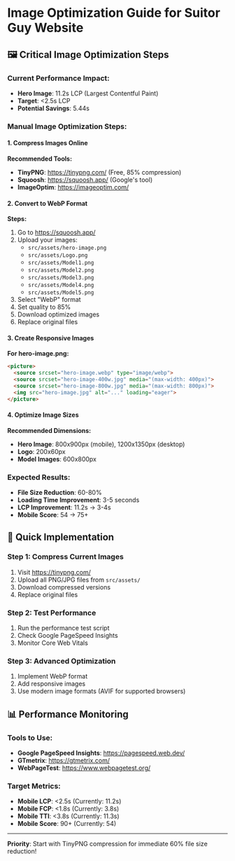 # Image Optimization Guide for Suitor Guy Website

## 🖼️ Critical Image Optimization Steps

### Current Performance Impact:
- **Hero Image**: 11.2s LCP (Largest Contentful Paint)
- **Target**: <2.5s LCP
- **Potential Savings**: 5.44s

### Manual Image Optimization Steps:

#### 1. Compress Images Online
**Recommended Tools:**
- **TinyPNG**: https://tinypng.com/ (Free, 85% compression)
- **Squoosh**: https://squoosh.app/ (Google's tool)
- **ImageOptim**: https://imageoptim.com/

#### 2. Convert to WebP Format
**Steps:**
1. Go to https://squoosh.app/
2. Upload your images:
   - `src/assets/hero-image.png`
   - `src/assets/Logo.png`
   - `src/assets/Model1.png`
   - `src/assets/Model2.png`
   - `src/assets/Model3.png`
   - `src/assets/Model4.png`
   - `src/assets/Model5.png`
3. Select "WebP" format
4. Set quality to 85%
5. Download optimized images
6. Replace original files

#### 3. Create Responsive Images
**For hero-image.png:**
```html
<picture>
  <source srcset="hero-image.webp" type="image/webp">
  <source srcset="hero-image-400w.jpg" media="(max-width: 400px)">
  <source srcset="hero-image-800w.jpg" media="(max-width: 800px)">
  <img src="hero-image.jpg" alt="..." loading="eager">
</picture>
```

#### 4. Optimize Image Sizes
**Recommended Dimensions:**
- **Hero Image**: 800x900px (mobile), 1200x1350px (desktop)
- **Logo**: 200x60px
- **Model Images**: 600x800px

### Expected Results:
- **File Size Reduction**: 60-80%
- **Loading Time Improvement**: 3-5 seconds
- **LCP Improvement**: 11.2s → 3-4s
- **Mobile Score**: 54 → 75+

## 🚀 Quick Implementation

### Step 1: Compress Current Images
1. Visit https://tinypng.com/
2. Upload all PNG/JPG files from `src/assets/`
3. Download compressed versions
4. Replace original files

### Step 2: Test Performance
1. Run the performance test script
2. Check Google PageSpeed Insights
3. Monitor Core Web Vitals

### Step 3: Advanced Optimization
1. Implement WebP format
2. Add responsive images
3. Use modern image formats (AVIF for supported browsers)

## 📊 Performance Monitoring

### Tools to Use:
- **Google PageSpeed Insights**: https://pagespeed.web.dev/
- **GTmetrix**: https://gtmetrix.com/
- **WebPageTest**: https://www.webpagetest.org/

### Target Metrics:
- **Mobile LCP**: <2.5s (Currently: 11.2s)
- **Mobile FCP**: <1.8s (Currently: 3.8s)
- **Mobile TTI**: <3.8s (Currently: 11.3s)
- **Mobile Score**: 90+ (Currently: 54)

---

**Priority**: Start with TinyPNG compression for immediate 60% file size reduction!
